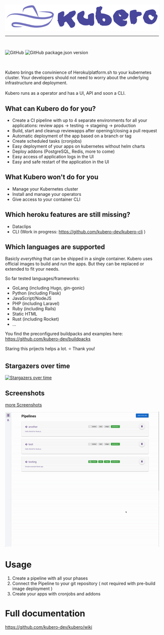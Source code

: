 <p align="center">
<img src="docs/logo/kubero-logo-horizontal.png">
</p>
<hr>
<br>

![GitHub](https://img.shields.io/github/license/kubero-dev/kubero?style=flat-square)
![GitHub package.json version](https://img.shields.io/github/package-json/v/kubero-dev/kubero?style=flat-square)

<br>
<br>
Kubero brings the convinience of Heroku/platform.sh to your kubernetes cluster. Your developers should not need to worry about the underlying infrastructure and deployment.
<br>
<br>
Kubero runs as a operator and has a UI, API and soon a CLI.


## What can Kubero do for you?
- Create a CI pipeline with up to 4 separate environments for all your applications: review apps -> testing -> stageing -> production
- Build, start and cleanup reviewapps after opening/closing a pull request
- Automatic deployment of the app based on a branch or tag
- Create scheduled tasks (cronjobs)
- Easy deployment of your apps on kubernetes without helm charts
- Deploy addons (PostgreSQL, Redis, more to come)
- Easy access of application logs in the UI
- Easy and safe restart of the application in the UI

## What Kubero won't do for you
- Manage your Kubernetes cluster
- Install and manage your operators
- Give access to your container CLI

## Which heroku features are still missing?
- Dataclips
- CLI (Work in progress: https://github.com/kubero-dev/kubero-cli )

## Which languages are supported
Basicly *everything* that can be shipped in a single container. Kubero uses official images to build and run the apps. But they can be replaced or extended to fit your needs.

So far tested languages/frameworks:
- GoLang (including Hugo, gin-gonic)
- Python (including Flask)
- JavaScript/NodeJS
- PHP (including Laravel)
- Ruby (including Rails)
- Static HTML
- Rust (including Rocket)
- ...

You find the preconfigured buildpacks and examples here:
https://github.com/kubero-dev/buildpacks


Staring this prijects helps a lot. ⭐ Thank you!
## Stargazers over time

[![Stargazers over time](https://starchart.cc/kubero-dev/kubero.svg)](https://starchart.cc/kubero-dev/kubero)

## Screenshots
<a href="https://github.com/kubero-dev/kubero/tree/main/docs/screenshots">more Screenshots</a><p>
<img src="docs/screenshots/createapp.gif">

# Usage
1. Create a pipeline with all your phases
2. Connect the Pipeline to your git repository ( not required with pre-build image deployment )
3. Create your apps with cronjobs and addons

# Full documentation
https://github.com/kubero-dev/kubero/wiki

